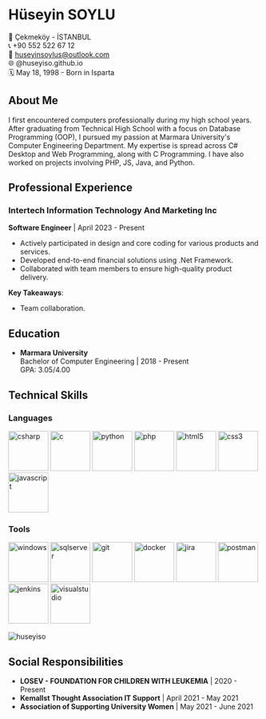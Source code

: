 # Hüseyin SOYLU

📍 Çekmeköy - İSTANBUL  
📞 +90 552 522 67 12  
📧 huseyinsoylus@outlook.com  
🌐 @huseyiso.github.io  
🗓 May 18, 1998 - Born in Isparta

## About Me

I first encountered computers professionally during my high school years. After graduating from Technical High School with a focus on Database Programming (OOP), I pursued my passion at Marmara University's Computer Engineering Department. My expertise is spread across C# Desktop and Web Programming, along with C Programming. I have also worked on projects involving PHP, JS, Java, and Python.

## Professional Experience

### Intertech Information Technology And Marketing Inc  
**Software Engineer** | April 2023 - Present  
- Actively participated in design and core coding for various products and services.
- Developed end-to-end financial solutions using .Net Framework.
- Collaborated with team members to ensure high-quality product delivery.

**Key Takeaways**:  
- Team collaboration.

## Education

- **Marmara University**  
  Bachelor of Computer Engineering | 2018 - Present  
  GPA: 3.05/4.00
  
## Technical Skills

### Languages

<p align="left">
  <img src="https://cdn.jsdelivr.net/gh/devicons/devicon/icons/csharp/csharp-original.svg" alt="csharp" width="80" height="80"/>
  <img src="https://cdn.jsdelivr.net/gh/devicons/devicon/icons/c/c-original.svg" alt="c" width="80" height="80"/>
  <img src="https://cdn.jsdelivr.net/gh/devicons/devicon/icons/python/python-original.svg" alt="python" width="80" height="80"/>
  <img src="https://cdn.jsdelivr.net/gh/devicons/devicon/icons/php/php-original.svg" alt="php" width="80" height="80"/>
  <img src="https://cdn.jsdelivr.net/gh/devicons/devicon/icons/html5/html5-original.svg" alt="html5" width="80" height="80"/>
  <img src="https://cdn.jsdelivr.net/gh/devicons/devicon/icons/css3/css3-original.svg" alt="css3" width="80" height="80"/>
  <img src="https://cdn.jsdelivr.net/gh/devicons/devicon/icons/javascript/javascript-original.svg" alt="javascript" width="80" height="80"/>
</p>

### Tools

<p align="left">
  <img src="https://cdn.jsdelivr.net/gh/devicons/devicon/icons/windows8/windows8-original.svg" alt="windows" width="80" height="80"/>
  <img src="https://cdn.jsdelivr.net/gh/devicons/devicon/icons/microsoftsqlserver/microsoftsqlserver-plain-wordmark.svg" alt="sqlserver" width="80" height="80"/>
  <img src="https://cdn.jsdelivr.net/gh/devicons/devicon/icons/git/git-original.svg" alt="git" width="80" height="80"/>
  <img src="https://cdn.jsdelivr.net/gh/devicons/devicon/icons/docker/docker-original.svg" alt="docker" width="80" height="80"/>
  <img src="https://cdn.jsdelivr.net/gh/devicons/devicon/icons/jira/jira-original.svg" alt="jira" width="80" height="80" />
  <img src="https://www.vectorlogo.zone/logos/getpostman/getpostman-icon.svg" alt="postman" width="80" height="80"/>
  <img src="https://cdn.jsdelivr.net/gh/devicons/devicon/icons/jenkins/jenkins-original.svg" alt="jenkins" width="80" height="80" />
  <img src="https://cdn.jsdelivr.net/gh/devicons/devicon/icons/visualstudio/visualstudio-plain.svg" alt="visualstudio" width="80" height="80"/>
</p>


<p><img align="center" src="https://github-readme-stats.vercel.app/api/top-langs?username=huseyiso&show_icons=true&locale=en&layout=compact" alt="huseyiso" /></p>


## Social Responsibilities

- **LOSEV - FOUNDATION FOR CHILDREN WITH LEUKEMIA** | 2020 - Present
- **KemalIst Thought Association IT Support** | April 2021 - May 2021
- **Association of Supporting University Women** | May 2021 - June 2021
